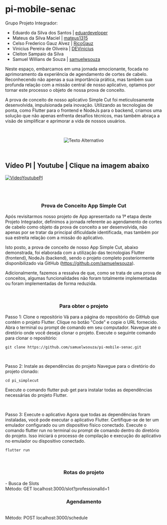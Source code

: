 # pi-mobile-senac

Grupo Projeto Integrador:

- Eduardo da Silva dos Santos | [eduardeveloper](https://github.com/eduardeveloper)
- Mateus da Silva Maciel | [mateus1315](https://github.com/mateus1315)
- Celso Frederico Gauz Alvez | [RicoGauz](https://github.com/RicoGauz)
- Vinicius Pereira de Oliveira | [DEVinicius](https://github.com/DEVinicius)
- Cleiton Sampaio da Silva
- Samuel Willians de Souza | [samuelwsouza](https://github.com/samuelwsouza)

Neste espaço, embarcamos em uma jornada emocionante, focada no aprimoramento da experiência de agendamento de cortes de cabelo. Reconhecendo não apenas a sua importância prática, mas também sua profunda relação com a missão central de nosso aplicativo, optamos por tornar este processo o objeto de nossa prova de conceito.

A prova de conceito de nosso aplicativo Simple Cut foi meticulosamente desenvolvida, impulsionada pela inovação. Utilizando as tecnologias de ponta, como Flutter para o frontend e NodeJs para o backend, criamos uma solução que não apenas enfrenta desafios técnicos, mas também abraça a visão de simplificar e aprimorar a vida de nossos usuários.

<br/>

<p align="center">
  <img src="https://media.discordapp.net/attachments/1105674134647734292/1219422675194089532/22fc45a5-e07f-45c6-a414-73549ebd1f15.png?ex=660b3edd&is=65f8c9dd&hm=900947be4d5147ef25b627230b866635555a12a05c5148337b0e627421ea9188&=&format=webp&quality=lossless&width=753&height=468" alt="Texto Alternativo">
</p>

<br/>

## Vídeo PI | Youtube | Clique na imagem abaixo


  [![VideoYoutubePI](https://github.com/samuelwsouza/pi-mobile-senac/assets/83421432/1f4d53de-a18b-4702-887a-bfddf316a7d4)
  ](https://youtube.com/shorts/aljFezFIBmM?feature=share)


<br/>
<br/>

<h3 align="center">Prova de Conceito App Simple Cut</h3>

  Após revisitarmos nosso projeto de App apresentado na 1ª etapa deste Projeto Integrador, definimos a jornada referente ao agendamento de cortes de cabelo como objeto da prova de conceito a ser desenvolvida, não apenas por se tratar da principal dificuldade identificada, mas também por sua estreita relação com a missão do aplicativo.
  
  Isto posto, a prova de conceito de nosso App Simple Cut, abaixo demonstrada, foi elaborada com a utilização das tecnologias Flutter (frontend), NodeJs (backend), sendo o projeto completo posteriormente disponibilizado via GitHub (https://github.com/samuelwsouza).

Adicionalmente, fazemos a ressalva de que, como se trata de uma prova de conceitos, algumas funcionalidades não foram totalmente implementadas ou foram implementadas de forma reduzida.

<br/>

 <h3 align="center">Para obter o projeto</h3>

Passo 1: Clone o repositório
Vá para a página do repositório do GitHub que contém o projeto Flutter.
Clique no botão "Code" e copie o URL fornecido.
Abra o terminal ou prompt de comando em seu computador.
Navegue até o diretório onde você deseja clonar o projeto.
Execute o seguinte comando para clonar o repositório:

```
git clone https://github.com/samuelwsouza/pi-mobile-senac.git
```

<br/>

Passo 2: Instale as dependências do projeto
Navegue para o diretório do projeto clonado:

```
cd pi_simplecut
```

Execute o comando flutter pub get para instalar todas as dependências necessárias do projeto Flutter.

<br/>

Passo 3: Execute o aplicativo
Agora que todas as dependências foram instaladas, você pode executar o aplicativo Flutter. Certifique-se de ter um emulador configurado ou um dispositivo físico conectado.
Execute o comando flutter run no terminal ou prompt de comando dentro do diretório do projeto.
Isso iniciará o processo de compilação e execução do aplicativo no emulador ou dispositivo conectado.

```
flutter run
```

<br/>

<h3 align="center">Rotas do projeto</h3>
- Busca de Slots<br>
Método: GET
localhost:3000/slot?professionalId=1

<br/>

<h3 align="center">Agendamento</h3><br>
Método: POST
localhost:3000/schedule
